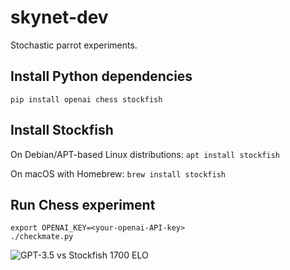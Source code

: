 # skynet-dev

Stochastic parrot experiments.

## Install Python dependencies

```pip install openai chess stockfish```

## Install Stockfish

On Debian/APT-based Linux distributions:
```apt install stockfish```

On macOS with Homebrew:
```brew install stockfish```

## Run Chess experiment

```
export OPENAI_KEY=<your-openai-API-key>
./checkmate.py
```

![GPT-3.5 vs Stockfish 1700 ELO](checkmate.gif)
